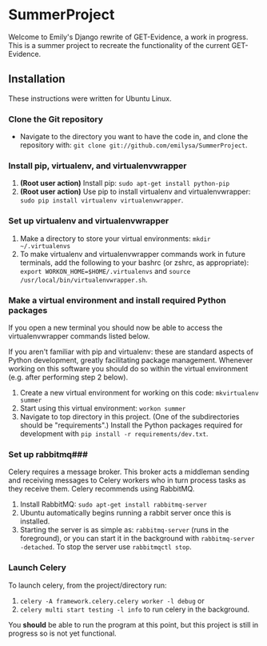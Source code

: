SummerProject
=============
Welcome to Emily's Django rewrite of GET-Evidence, a work in progress. 
This is a summer project to recreate the functionality of the current GET-Evidence.

Installation
------------
These instructions were written for Ubuntu Linux.

### Clone the Git repository ###

* Navigate to the directory you want to have the code in, and clone the 
repository with: `git clone git://github.com/emilysa/SummerProject`.

### Install pip, virtualenv, and virtualenvwrapper ###

1. **(Root user action)** Install pip: `sudo apt-get install python-pip` 
2. **(Root user action)** Use pip to install virtualenv and virtualenvwrapper: `sudo pip install virtualenv virtualenvwrapper`.

### Set up virtualenv and virtualenvwrapper ###

1. Make a directory to store your virtual environments: `mkdir ~/.virtualenvs`
2. To make virtualenv and virtualenvwrapper commands work in future terminals, add the 
following to your bashrc (or zshrc, as appropriate): 
`export WORKON_HOME=$HOME/.virtualenvs` and
`source /usr/local/bin/virtualenvwrapper.sh`.

### Make a virtual environment and install required Python packages ###

If you open a new terminal you should now be able to access the virtualenvwrapper commands listed below.

If you aren't familiar with pip and virtualenv: these are standard aspects of Python development,
greatly facilitating package management. Whenever working on this software you should do so within
the virtual environment (e.g. after performing step 2 below).

1. Create a new virtual environment for working on this code: `mkvirtualenv summer`
2. Start using this virtual environment: `workon summer`
3. Navigate to top directory in this project. (One of the subdirectories
should be "requirements".) Install the Python packages required for development with 
`pip install -r requirements/dev.txt`.

### Set up rabbitmq###

Celery requires a message broker. This broker acts a middleman sending and receiving messages to Celery workers
who in turn process tasks as they receive them.  Celery recommends using RabbitMQ.

1. Install RabbitMQ: `sudo apt-get install rabbitmq-server`
2. Ubuntu automatically begins running a rabbit server once this is installed.
3. Starting the server is as simple as: `rabbitmq-server` (runs in the foreground), or you can start it in the background
with `rabbitmq-server -detached`.  To stop the server use `rabbitmqctl stop`.

### Launch Celery ###

To launch celery, from the project/directory run:

1. `celery -A framework.celery.celery worker -l debug` or 
2. `celery multi start testing -l info` to run celery in the background.

You **should** be able to run the program at this point, but this project is still in progress so is not yet functional.
